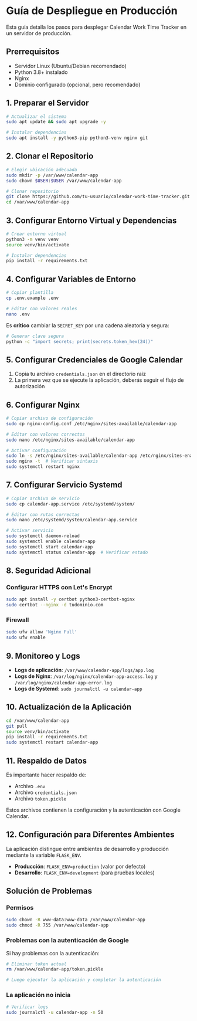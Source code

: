 # Guía de Despliegue en Producción

Esta guía detalla los pasos para desplegar Calendar Work Time Tracker en un servidor de producción.

## Prerrequisitos

- Servidor Linux (Ubuntu/Debian recomendado)
- Python 3.8+ instalado
- Nginx
- Dominio configurado (opcional, pero recomendado)

## 1. Preparar el Servidor

```bash
# Actualizar el sistema
sudo apt update && sudo apt upgrade -y

# Instalar dependencias
sudo apt install -y python3-pip python3-venv nginx git
```

## 2. Clonar el Repositorio

```bash
# Elegir ubicación adecuada
sudo mkdir -p /var/www/calendar-app
sudo chown $USER:$USER /var/www/calendar-app

# Clonar repositorio
git clone https://github.com/tu-usuario/calendar-work-time-tracker.git /var/www/calendar-app
cd /var/www/calendar-app
```

## 3. Configurar Entorno Virtual y Dependencias

```bash
# Crear entorno virtual
python3 -m venv venv
source venv/bin/activate

# Instalar dependencias
pip install -r requirements.txt
```

## 4. Configurar Variables de Entorno

```bash
# Copiar plantilla
cp .env.example .env

# Editar con valores reales
nano .env
```

Es **crítico** cambiar la `SECRET_KEY` por una cadena aleatoria y segura:

```bash
# Generar clave segura
python -c "import secrets; print(secrets.token_hex(24))"
```

## 5. Configurar Credenciales de Google Calendar

1. Copia tu archivo `credentials.json` en el directorio raíz
2. La primera vez que se ejecute la aplicación, deberás seguir el flujo de autorización

## 6. Configurar Nginx

```bash
# Copiar archivo de configuración
sudo cp nginx-config.conf /etc/nginx/sites-available/calendar-app

# Editar con valores correctos
sudo nano /etc/nginx/sites-available/calendar-app

# Activar configuración
sudo ln -s /etc/nginx/sites-available/calendar-app /etc/nginx/sites-enabled/
sudo nginx -t  # Verificar sintaxis
sudo systemctl restart nginx
```

## 7. Configurar Servicio Systemd

```bash
# Copiar archivo de servicio
sudo cp calendar-app.service /etc/systemd/system/

# Editar con rutas correctas
sudo nano /etc/systemd/system/calendar-app.service

# Activar servicio
sudo systemctl daemon-reload
sudo systemctl enable calendar-app
sudo systemctl start calendar-app
sudo systemctl status calendar-app  # Verificar estado
```

## 8. Seguridad Adicional

### Configurar HTTPS con Let's Encrypt

```bash
sudo apt install -y certbot python3-certbot-nginx
sudo certbot --nginx -d tudominio.com
```

### Firewall

```bash
sudo ufw allow 'Nginx Full'
sudo ufw enable
```

## 9. Monitoreo y Logs

- **Logs de aplicación**: `/var/www/calendar-app/logs/app.log`
- **Logs de Nginx**: `/var/log/nginx/calendar-app-access.log` y `/var/log/nginx/calendar-app-error.log`
- **Logs de Systemd**: `sudo journalctl -u calendar-app`

## 10. Actualización de la Aplicación

```bash
cd /var/www/calendar-app
git pull
source venv/bin/activate
pip install -r requirements.txt
sudo systemctl restart calendar-app
```

## 11. Respaldo de Datos

Es importante hacer respaldo de:
- Archivo `.env`
- Archivo `credentials.json`
- Archivo `token.pickle`

Estos archivos contienen la configuración y la autenticación con Google Calendar.

## 12. Configuración para Diferentes Ambientes

La aplicación distingue entre ambientes de desarrollo y producción mediante la variable `FLASK_ENV`.

- **Producción**: `FLASK_ENV=production` (valor por defecto)
- **Desarrollo**: `FLASK_ENV=development` (para pruebas locales)

## Solución de Problemas

### Permisos
```bash
sudo chown -R www-data:www-data /var/www/calendar-app
sudo chmod -R 755 /var/www/calendar-app
```

### Problemas con la autenticación de Google
Si hay problemas con la autenticación:
```bash
# Eliminar token actual
rm /var/www/calendar-app/token.pickle

# Luego ejecutar la aplicación y completar la autenticación
```

### La aplicación no inicia
```bash
# Verificar logs
sudo journalctl -u calendar-app -n 50
``` 